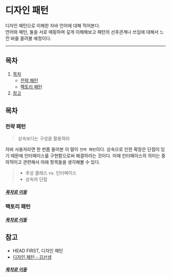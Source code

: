 디자인 패턴
=====
디자인 패턴으로 이해한 자바 언어에 대해 적어본다.  
언어와 패턴, 둘을 서로 매핑하며 깊게 이해해보고 패턴의 선후관계나 쓰임에 대해서 느낀 바를 올려볼 예정이다.
- - -
## 목차
1. [목차](#목차)
	* [전략 패턴](#전략-패턴)
	* [팩토리 패턴](#팩토리-패턴)
2. [참고](#참고)

## 목차

### 전략 패턴
> 상속보다는 구성을 활용하라

자바 사용자라면 한 번쯤 들어본 이 말이 `전략 패턴`이다. 상속으로 인한 확장은 단점이 있기 때문에 인터페이스를 구현함으로써 해결하라는 것이다. 이때 인터페이스의 의미는 중의적이고 관련해서 아래 항목들을 생각해볼 수 있다.

> * 추상 클래스 vs. 인터페이스
> * 상속의 단점

##### [목차로 이동](#목차)

### 팩토리 패턴

##### [목차로 이동](#목차)

## 참고
* HEAD FIRST, 디자인 패턴
* [디자인 패턴 - 김선생](https://www.youtube.com/channel/UCIw7OSfel8pbgHulhzvhhmA)

##### [목차로 이동](#목차)